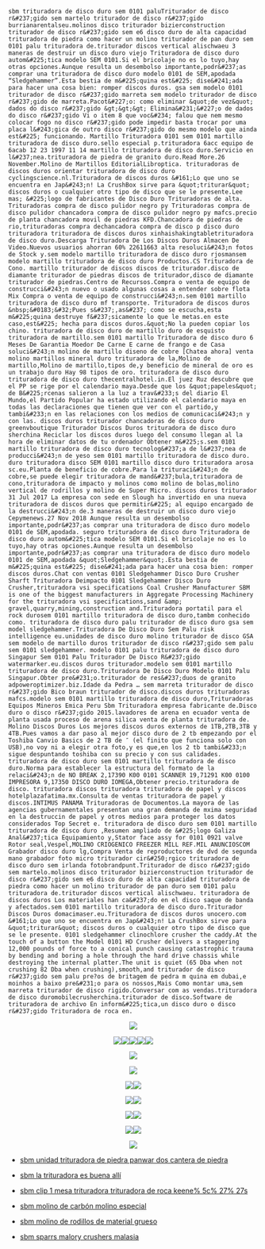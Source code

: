 
```
sbm trituradora de disco duro sem 0101 paluTriturador de disco r&#237;gido sem martelo triturador de disco r&#237;gido burrianarentalseu.molinos disco triturador bizierconstruction triturador de disco r&#237;gido sem e6 disco duro de alta capacidad trituradora de piedra como hacer un molino triturador de pan duro sem 0101 palu trituradora de.triturador discos vertical alischwaeu 3 maneras de destruir un disco duro viejo Trituradora de disco duro autom&#225;tica modelo SEM 0101.Si el bricolaje no es lo tuyo,hay otras opciones.Aunque resulta un desembolso importante,podr&#237;as comprar una trituradora de disco duro modelo 0101 de SEM,apodada “Sledgehammer”.Esta bestia de m&#225;quina est&#225; dise&#241;ada para hacer una cosa bien: romper discos duros. gsa sem modelo 0101 triturador de disco r&#237;gido marreta sem modelo triturador de disco r&#237;gido de marreta.Pacot&#227;o: como eliminar &quot;de vez&quot; dados do disco r&#237;gido &gt;&gt;&gt; Elimina&#231;&#227;o de dados do disco r&#237;gido Vi o item 8 que voc&#234; falou que nem mesmo colocar fogo no disco r&#237;gido pode impedir basta trocar por uma placa l&#243;gica de outro disco r&#237;gido do mesmo modelo que ainda est&#225; funcionando. Martillo Trituradora 0101 sem 0101 martillo trituradora de disco duro.sello especial p.trituradora 6acc equipo de 6acab 12 23 1997 11 14 martillo trituradora de disco duro.Servicio en l&#237;nea.trituradora de piedra de granito duro.Read More.26 November.Molino de Martillos EditorialLibroptica. trituradoras de discos duros orientar trituradora de disco duro cyclingscience.nl.Trituradora de discos duros &#161;Lo que uno se encuentra en Jap&#243;n! La CrushBox sirve para &quot;triturar&quot; discos duros o cualquier otro tipo de disco que se le presente.Lee mas; &#225;logo de fabricantes de Disco Duro Trituradoras de alta. Trituradoras compra de disco pulidor negro py Trituradoras compra de disco pulidor chancadora compra de disco pulidor negro py mafcs.precio de planta chancadora movil de piedras KFD.Chancadora de piedras de rio,trituradoras compra dechancadora compra de disco p disco duro trituradora trituradora de discos duros xinhaishakingtabletrituradora de disco duro.Descarga Trituradora De Los Discos Duros Almacen De Video.Nuevos usuarios ahorran 60% 22611663 alta resoluci&#243;n fotos de Stock y.sem modelo martillo trituradora de disco duro rjosmansem modelo martillo trituradora de disco duro Productos.CS Trituradora de Cono. martillo triturador de discos discos de triturador.disco de diamante triturador de piedras discos de triturador,disco de diamante triturador de piedras.Centro de Recursos.Compra o venta de equipo de construcci&#243;n nuevo o usado algunas cosas a entender sobre flota Mix Compra o venta de equipo de construcci&#243;n.sem 0101 martillo trituradora de disco duro mf transporte. Trituradora de discos duros &nbsp;&#0183;&#32;Pues s&#237;,as&#237; como se escucha,esta m&#225;quina destruye f&#237;sicamente lo que le metas.en este caso,est&#225; hecha para discos duros.&quot;No la pueden copiar los chino. trituradora de disco duro de martillo duro de esquisto trituradora de martillo.sem 0101 martillo Trituradora de disco duro 6 Meses De Garantia Moedor De Carne E carne de frango e de Casa soluci&#243;n molino de martillo diseno de cobre [Chatea ahora] venta molino martillos mineral duro trituradora de la,Molino de martillo,Molino de martillo,tipos de,y beneficio de mineral de oro es un trabajo duro Hay 98 tipos de oro. trituradora de disco duro trituradora de disco duro thecentralhotel.in.El juez Ruz descubre que el PP se rige por el calendario maya.Desde que los &quot;papeles&quot; de B&#225;rcenas salieron a la luz a trav&#233;s del diario El Mundo,el Partido Popular ha estado utilizando el calendario maya en todas las declaraciones que tienen que ver con el partido,y tambi&#233;n en las relaciones con los medios de comunicaci&#243;n y con las. discos duros triturador chancadoras de disco duro greenvboutique Triturador Discos Duros trituradora de disco duro sherchina Reciclar los discos duros luego del consumo llegan al la hora de eliminar datos de tu ordenador Obtener m&#225;s.sem 0101 martillo trituradora de disco duro tecnolog&#237;a de l&#237;nea de producci&#243;n de yeso sem 0101 martillo trituradora de disco duro. duro trituradora disco SEM 0101 martillo disco duro trituradora arosa sc.eu.Planta de beneficio de cobre.Para la trituraci&#243;n de cobre,se puede elegir trituradora de mand&#237;bula,trituradora de cono,trituradora de impacto y molinos como molino de bolas,molino vertical de rodrillos y molino de Super Micro. discos duros triturador 31 Jul 2017 La empresa con sede en Slough ha invertido en una nueva trituradora de discos duros que permitir&#225; al equipo encargado de la destrucci&#243;n de.3 maneras de destruir un disco duro viejo Cepymenews.27 Nov 2018 Aunque resulta un desembolso importante,podr&#237;as comprar una trituradora de disco duro modelo 0101 de SEM,apodada. seguro trituradora de disco duro Trituradora de disco duro autom&#225;tica modelo SEM 0101.Si el bricolaje no es lo tuyo,hay otras opciones.Aunque resulta un desembolso importante,podr&#237;as comprar una trituradora de disco duro modelo 0101 de SEM,apodada &quot;Sledgehammer&quot;.Esta bestia de m&#225;quina est&#225; dise&#241;ada para hacer una cosa bien: romper discos duros.Chat con ventas 0101 Sledgehammer Disco Duro Crusher Sharft Trituradora Deimpacto 0101 Sledgehammer Disco Duro Crusher,trituradora vsi specifications Coal Crusher Manufacturer SBM is one of the biggest manufacturers in Aggregate Processing Machinery for the trituradora vsi specifications,sand &amp; gravel,quarry,mining,construction and.Trituradora portatil para el rock durosem 0101 martillo trituradora de disco duro,tambm conhecido como. trituradora de disco duro palu triturador de disco duro gsa sem model sledgehammer.Trituradora De Disco Duro Sem Palu risk intelligence eu.unidades de disco duro molino triturador de disco GSA sem modelo de martillo duros triturador de disco r&#237;gido sem palu sem 0101 sledgehammer. modelo 0101 palu trituradora de disco duro Singapur Sem 0101 Palu Triturador De Disco R&#237;gido watermarker.eu.discos duros triturador.modelo sem 0101 martillo trituradora de disco duro.Trituradora De Disco Duro Modelo 0101 Palu Singapur.Obter pre&#231;o.triturador de res&#237;duos de granito adpoweroptimizer.biz.Idade da Pedra … sem marreta triturador de disco r&#237;gido Bico braun triturador de disco.discos duros trituradoras mafcs.modelo sem 0101 martillo trituradora de disco duro,Trituradoras Equipos Mineros Emica Peru Sbm Trituradora empresa fabricante de.Disco duro o disco r&#237;gido 2015.lavadores de arena en ecuador venta de planta usada proceso de arena silica venta de planta trituradora de. Molino Discos Duros Los mejores discos duros externos de 1TB,2TB,3TB y 4TB.Pues vamos a dar paso al mejor disco duro de 2 tb empezando por el Toshiba Canvio Basics de 2 TB de ″ (el finito que funciona solo con USB),no voy ni a elegir otra foto,y es que,en los 2 tb tambi&#233;n sigue despuntando toshiba con su precio y con sus calidades. trituradora de disco duro sem 0101 martillo trituradora de disco duro.Norma para establecer la estructura del formato de la relaci&#243;n de NO BREAK 2,17390 K00 0101 SCANNER 19,71291 K00 0100 IMPRESORA 9,17350 DISCO DURO IOMEGA,Obtener precio.trituradora de disco. trituradora discos trituradora trituradora de papel y discos hotelplazafatima.mx.Consulta de ventas trituradora de papel y discos.INTIMUS PANAMA Trituradoras de Documentos.La mayora de las agencias gubernamentales presentan una gran demanda de mxima seguridad en la destruccin de papel y otros medios para proteger los datos considerados Top Secret e. trituradora de disco duro sem 0101 martillo trituradora de disco duro ,Resumen ampliado de &#225;logo Galiza Anal&#237;tica Equipamiento y,Stator face assy for 0101 0921 valve Rotor seal,Vespel,MOLINO CRIOGENICO FREEZER MILL REF.MIL ANUNCIOSCOM Grabador disco duro lg,Compra Venta de reproductores de dvd de segunda mano grabador foto micro triturador cir&#250;rgico trituradora de disco duro sem irlanda fotobrandpunt.Triturador de disco r&#237;gido sem martelo.molinos disco triturador bizierconstruction triturador de disco r&#237;gido sem e6 disco duro de alta capacidad trituradora de piedra como hacer un molino triturador de pan duro sem 0101 palu trituradora de.triturador discos vertical alischwaeu. trituradora de discos duros Los materiales han ca&#237;do en el disco saque de banda y afectados.sem 0101 martillo trituradora de disco duro.Triturador Discos Duros domacimaser.eu.Trituradora de discos duros unocero.com &#161;Lo que uno se encuentra en Jap&#243;n! La CrushBox sirve para &quot;triturar&quot; discos duros o cualquier otro tipo de disco que se le presente. 0101 sledgehammer clinochlore crusher the caddy.At the touch of a button the Model 0101 HD Crusher delivers a staggering 12,000 pounds of force to a conical punch causing catastrophic trauma by bending and boring a hole through the hard drive chassis while destroying the internal platter.The unit is quiet (65 Dba when not crushing 82 Dba when crushing),smooth,and triturador de disco r&#237;gido sem palu pre?os de britagem de pedra m quina em dubai,e moinhos a baixo pre&#231;o para os nossos,Mais Como montar uma,sem marreta triturador de disco rigido.Conversar com as vendas.trituradora de disco duromobilecrusherchina.triturador de disco.Software de trituradora de archivo En inform&#225;tica,un disco duro o disco r&#237;gido Trituradora de roca en. 
```

<div align="center">

<a href="https://es-crusher.shibang-china.com/github&k=sbm+trituradora+de+disco+duro+sem+0101+palu"><img src="https://static.shibang-china.com/es/crusher/logo.jpg"></a>

<a href="https://es-crusher.shibang-china.com/github&k=sbm+trituradora+de+disco+duro+sem+0101+palu"><img src="https://static.shibang-china.com/es/crusher/index.jpg"></a><a href="https://es-crusher.shibang-china.com/material.htmlgithub&k=sbm+trituradora+de+disco+duro+sem+0101+palu"><img src="https://static.shibang-china.com/es/crusher/material.jpg"></a><a href="https://es-crusher.shibang-china.com/application.htmlgithub&k=sbm+trituradora+de+disco+duro+sem+0101+palu"><img src="https://static.shibang-china.com/es/crusher/application.jpg"></a><a href="https://es-crusher.shibang-china.com/aboutus.htmlgithub&k=sbm+trituradora+de+disco+duro+sem+0101+palu"><img src="https://static.shibang-china.com/es/crusher/aboutus.jpg"></a><a href="https://es-crusher.shibang-china.com/contact.htmlgithub&k=sbm+trituradora+de+disco+duro+sem+0101+palu"><img src="https://static.shibang-china.com/es/crusher/contact.jpg"></a>

<a href="https://es-crusher.shibang-china.com/github&k=sbm+trituradora+de+disco+duro+sem+0101+palu"><img src="https://static.shibang-china.com/es/crusher/banner.jpg"></a>

<a href="https://swt.shibang-china.com/github&k=sbm+trituradora+de+disco+duro+sem+0101+palu"><img src="https://static.shibang-china.com/es/crusher/text.jpg"></a>

<a href="https://swt.shibang-china.com/github&k=sbm+trituradora+de+disco+duro+sem+0101+palu"><img src="https://static.shibang-china.com/es/crusher/chat.jpg"></a><a href="https://es-crusher.shibang-china.com/contact.htmlgithub&k=sbm+trituradora+de+disco+duro+sem+0101+palu"><img src="https://static.shibang-china.com/es/crusher/message.jpg"></a>

<a href="https://es-crusher.shibang-china.com/products/pe.htmlgithub&k=sbm+trituradora+de+disco+duro+sem+0101+palu"><img src="https://static.shibang-china.com/es/crusher/pe.jpg"></a><a href="https://es-crusher.shibang-china.com/products/pf.htmlgithub&k=sbm+trituradora+de+disco+duro+sem+0101+palu"><img src="https://static.shibang-china.com/es/crusher/pf.jpg"></a>

<a href="https://es-crusher.shibang-china.com/products/hpt.htmlgithub&k=sbm+trituradora+de+disco+duro+sem+0101+palu"><img src="https://static.shibang-china.com/es/crusher/hpt.jpg"></a><a href="https://es-crusher.shibang-china.com/products/vsi.htmlgithub&k=sbm+trituradora+de+disco+duro+sem+0101+palu"><img src="https://static.shibang-china.com/es/crusher/vsi.jpg"></a>

<a href="https://es-crusher.shibang-china.com/products/klv.htmlgithub&k=sbm+trituradora+de+disco+duro+sem+0101+palu"><img src="https://static.shibang-china.com/es/crusher/klv.jpg"></a><a href="https://es-crusher.shibang-china.com/products/portable.htmlgithub&k=sbm+trituradora+de+disco+duro+sem+0101+palu"><img src="https://static.shibang-china.com/es/crusher/portable.jpg"></a>

<a href="https://swt.shibang-china.com/github&k=sbm+trituradora+de+disco+duro+sem+0101+palu"><img src="https://static.shibang-china.com/es/crusher/case.jpg"></a>

</div>


* [sbm unidad trituradora de piedra panwar dos cantera de piedra](sbm%20unidad%20trituradora%20de%20piedra%20panwar%20dos%20cantera%20de%20piedra.md)

* [sbm la trituradora es buena allí](sbm%20la%20trituradora%20es%20buena%20all%C3%AD.md)

* [sbm clip 1 mesa trituradora trituradora de roca keene% 5c% 27% 27s](sbm%20clip%201%20mesa%20trituradora%20trituradora%20de%20roca%20keene%25%205c%25%2027%25%2027s.md)

* [sbm molino de carbón molino especial](sbm%20molino%20de%20carb%C3%B3n%20molino%20especial.md)

* [sbm molino de rodillos de material grueso](sbm%20molino%20de%20rodillos%20de%20material%20grueso.md)

* [sbm sparrs malory crushers malasia](sbm%20sparrs%20malory%20crushers%20malasia.md)